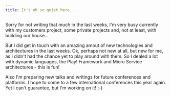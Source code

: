 ```yaml
---
title: It's oh so quiet here...
---
```



Sorry for not writing that much in the last weeks, I'm very busy currently with my customers project, some private projects and, not at least, with building our house...

But I did get in touch with an amazing amout of new technologies and architectures in the last weeks. Ok, perhaps not new at all, but new for me, as I didn't had the chance yet to play around with them. So I dealed a lot with dynamic languages, the Play! Framework and Micro Service architectures - this is fun!

Also I'm preparing new talks and writings for future conferences and platforms. I hope to come to a few international conferences this year again. Yet I can't guarantee, but I'm working on it! ;-)
